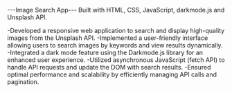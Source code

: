 ---Image Search App---
Built with HTML, CSS, JavaScript, darkmode.js and Unsplash API.

-Developed a responsive web application to search and display high-quality images from the Unsplash API.
-Implemented a user-friendly interface allowing users to search images by keywords and view results dynamically.
-Integrated a dark mode feature using the Darkmode.js library for an enhanced user experience.
-Utilized asynchronous JavaScript (fetch API) to handle API requests and update the DOM with search results.
-Ensured optimal performance and scalability by efficiently managing API calls and pagination.
